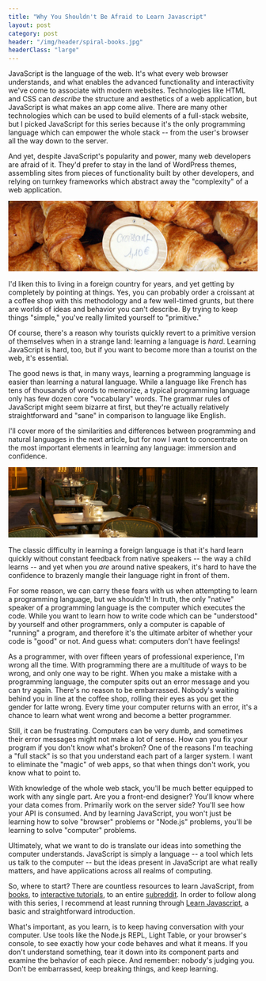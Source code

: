 ```yaml
---
title: "Why You Shouldn't Be Afraid to Learn Javascript"
layout: post
category: post
header: "/img/header/spiral-books.jpg"
headerClass: "large"
---
```


JavaScript is the language of the web. It's what every web browser understands, and what enables the advanced functionality and interactivity we've come to associate with modern websites. Technologies like HTML and CSS can *describe* the structure and aesthetics of a web application, but JavaScript is what makes an app come alive. There are many other technologies which can be used to build elements of a full-stack website, but I picked JavaScript for this series because it's the only programming language which can empower the whole stack -- from the user's browser all the way down to the server.

And yet, despite JavaScript's popularity and power, many web developers are afraid of it. They'd prefer to stay in the land of WordPress themes, assembling sites from pieces of functionality built by other developers, and relying on turnkey frameworks which abstract away the "complexity" of a web application.

<div class='img-wrapper'>
    <img src='/img/header/croissant.jpg' />
</div>

I'd liken this to living in a foreign country for years, and yet getting by completely by pointing at things. Yes, you can probably order a croissant at a coffee shop with this methodology and a few well-timed grunts, but there are worlds of ideas and behavior you can't describe. By trying to keep things "simple," you've really limited yourself to "primitive."

Of course, there's a reason why tourists quickly revert to a primitive version of themselves when in a strange land: learning a language is *hard*. Learning JavaScript is hard, too, but if you want to become more than a tourist on the web, it's essential.

The good news is that, in many ways, learning a programming language is easier than learning a natural language. While a language like French has tens of thousands of words to memorize, a typical programming language only has few dozen core "vocabulary" words. The grammar rules of JavaScript might seem bizarre at first, but they're actually relatively straightforward and "sane" in comparison to language like English.

I'll cover more of the similarities and differences between programming and natural languages in the next article, but for now I want to concentrate on the most important elements in learning any language: immersion and confidence.

<div class='img-wrapper'>
    <img src='/img/header/waitress.jpg' />
</div>

The classic difficulty in learning a foreign language is that it's hard learn quickly without constant feedback from native speakers -- the way a child learns -- and yet when you *are* around native speakers, it's hard to have the confidence to brazenly mangle their language right in front of them.

For some reason, we can carry these fears with us when attempting to learn a programming language, but we shouldn't! In truth, the only "native" speaker of a programming language is the computer which executes the code. While you want to learn how to write code which can be "understood" by yourself and other programmers, only a computer is capable of "running" a program, and therefore it's the ultimate arbiter of whether your code is "good" or not. And guess what: computers don't have feelings!

As a programmer, with over fifteen years of professional experience, I'm wrong all the time. With programming there are a multitude of ways to be wrong, and only one way to be right. When you make a mistake with a programming language, the computer spits out an error message and you can try again. There's no reason to be embarrassed. Nobody's waiting behind you in line at the coffee shop, rolling their eyes as you get the gender for latte wrong. Every time your computer returns with an error, it's a chance to learn what went wrong and become a better programmer.

Still, it can be frustrating. Computers can be very dumb, and sometimes their error messages might not make a lot of sense. How can you fix your program if you don't know what's broken? One of the reasons I'm teaching a "full stack" is so that you understand each part of a larger system. I want to eliminate the "magic" of web apps, so that when things don't work, you know what to point to.

With knowledge of the whole web stack, you'll be much better equipped to work with any single part. Are you a front-end designer? You'll know where your data comes from. Primarily work on the server side? You'll see how your API is consumed. And by learning JavaScript, you won't just be learning how to solve "browser" problems or "Node.js" problems, you'll be learning to solve "computer" problems.

Ultimately, what we want to do is translate our ideas into something the computer understands. JavaScript is simply a language -- a tool which lets us talk to the computer -- but the ideas present in JavaScript are what really matters, and have applications across all realms of computing.

So, where to start? There are countless resources to learn JavaScript, from [books](http://eloquentjavascript.net/), to [interactive tutorials](http://www.codecademy.com/), to an entire [subreddit](http://www.reddit.com/r/learnjavascript). In order to follow along with this series, I recommend at least running through [Learn Javascript](http://gitbookio.github.io/javascript/), a basic and straightforward introduction.

What's important, as you learn, is to keep having conversation with your computer. Use tools like the Node.js REPL, Light Table, or your browser's console, to see exactly how your code behaves and what it means. If you don't understand something, tear it down into its component parts and examine the behavior of each piece. And remember: nobody's judging you. Don't be embarrassed, keep breaking things, and keep learning.


